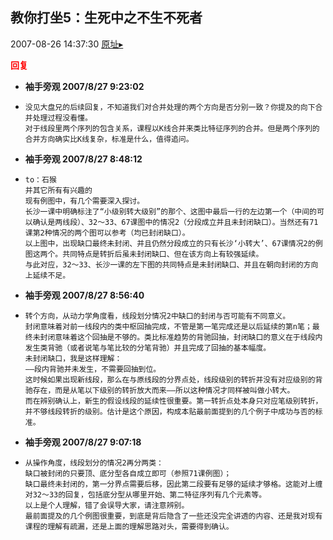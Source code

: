 ## 教你打坐5：生死中之不生不死者
2007-08-26 14:37:30
[原址▸](http://www.fxgan.com/chan_time/2007_07_12/662.htm)





**<font color='red'>回复</font>**


- **袖手旁观 2007/8/27 9:23:02**
- ```
  没见大盘兄的后续回复，不知道我们对合并处理的两个方向是否分别一致？你提及的向下合并处理过程没看懂。
  对于线段里两个序列的包含关系，课程以K线合并来类比特征序列的合并。但是两个序列的合并方向确实比K线复杂，标准是什么，值得追问。
  ```
- **袖手旁观 2007/8/27 8:48:12**
- ```
  to：石猴
  并其它所有有兴趣的
  现有例图中，有几个需要深入探讨。
  长沙一课中明确标注了“小级别转大级别”的那个、这图中最后一行的左边第一个（中间的可以确认是两线段）、32～33、67课图中的情况2（分段成立并且未封闭缺口）。当然还有71课第2种情况的两个图可以参考（均已封闭缺口）。
  以上图中，出现缺口最终未封闭、并且仍然分段成立的只有长沙‘小转大’、67课情况2的例图这两个。共同特点是转折后虽未封闭缺口、但在该方向上有较强延续。
  与此对应，32～33、长沙一课的左下图的共同特点是未封闭缺口、并且在朝向封闭的方向上延续不足。
  ```
- **袖手旁观 2007/8/27 8:56:40**
- ```
  转个方向，从动力学角度看，线段划分情况2中缺口的封闭与否可能有不同意义。
  封闭意味着对前一线段内的类中枢回抽完成，不管是第一笔完成还是以后延续的第n笔；最终未封闭意味着这个回抽是不够的。类比标准趋势的背驰回抽，封闭缺口的意义在于线段内发生类背驰（或者说笔与笔比较的分笔背驰）并且完成了回抽的基本幅度。
  未封闭缺口，我是这样理解：
  ――段内背驰并未发生，不需要回抽到位。
  这时候如果出现新线段，那么在与原线段的分界点处，线段级别的转折并没有对应级别的背驰存在，而是从笔以下级别的转折放大而来――所以这种情况才同样被叫做小转大。
  而在辨别确认上，新生的假设线段的延续性很重要。第一转折点处本身只对应笔级别转折，并不够线段转折的级别。估计是这个原因，构成本贴最前面提到的几个例子中成功与否的标准。
  ```
- **袖手旁观 2007/8/27 9:07:18**
- ```
  从操作角度，线段划分的情况2再分两类：
  缺口被封闭的只要顶、底分型各自成立即可（参照71课例图）；
  缺口最终未封闭的，第一分界点需要后移，因此第二段要有足够的延续才够格。这能对上缠对32～33的回复，包括底分型从哪里开始、第二特征序列有几个元素等。
  以上是个人理解，错了会误导大家，请注意辨别。
  最前面提及的几个例图很重要，到底是背后隐含了一些还没完全讲透的内容、还是我对现有课程的理解有疏漏，还是上面的理解思路对头，需要得到确认。
  ```
